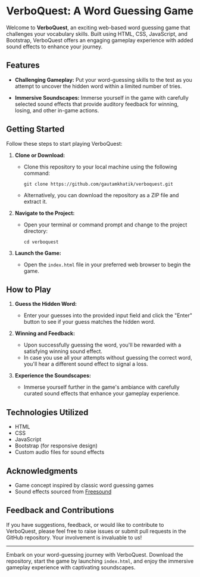 # VerboQuest: A Word Guessing Game

Welcome to **VerboQuest**, an exciting web-based word guessing game that challenges your vocabulary skills. Built using HTML, CSS, JavaScript, and Bootstrap, VerboQuest offers an engaging gameplay experience with added sound effects to enhance your journey.

## Features

- **Challenging Gameplay:** Put your word-guessing skills to the test as you attempt to uncover the hidden word within a limited number of tries.

- **Immersive Soundscapes:** Immerse yourself in the game with carefully selected sound effects that provide auditory feedback for winning, losing, and other in-game actions.

## Getting Started

Follow these steps to start playing VerboQuest:

1. **Clone or Download:**
   - Clone this repository to your local machine using the following command:
     ```
     git clone https://github.com/gautamkhatik/verboquest.git
     ```
   - Alternatively, you can download the repository as a ZIP file and extract it.

2. **Navigate to the Project:**
   - Open your terminal or command prompt and change to the project directory:
     ```
     cd verboquest
     ```

3. **Launch the Game:**
   - Open the `index.html` file in your preferred web browser to begin the game.

## How to Play

1. **Guess the Hidden Word:**
   - Enter your guesses into the provided input field and click the "Enter" button to see if your guess matches the hidden word.

2. **Winning and Feedback:**
   - Upon successfully guessing the word, you'll be rewarded with a satisfying winning sound effect.
   - In case you use all your attempts without guessing the correct word, you'll hear a different sound effect to signal a loss.

3. **Experience the Soundscapes:**
   - Immerse yourself further in the game's ambiance with carefully curated sound effects that enhance your gameplay experience.

## Technologies Utilized

- HTML
- CSS
- JavaScript
- Bootstrap (for responsive design)
- Custom audio files for sound effects

## Acknowledgments

- Game concept inspired by classic word guessing games
- Sound effects sourced from [Freesound](https://themushroomkingdom.net/media/smb/wav)


## Feedback and Contributions

If you have suggestions, feedback, or would like to contribute to VerboQuest, please feel free to raise issues or submit pull requests in the GitHub repository. Your involvement is invaluable to us!

---

Embark on your word-guessing journey with VerboQuest. Download the repository, start the game by launching `index.html`, and enjoy the immersive gameplay experience with captivating soundscapes.
